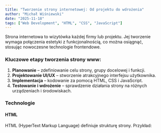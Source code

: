 ```yaml
---
title: "Tworzenie strony internetowej: Od projektu do wdrożenia"
author: "Michał Wiśniewski"
date: "2025-11-18"
tags: ["Web Development", "HTML", "CSS", "JavaScript"]
---
```


Strona internetowa to wizytówka każdej firmy lub projektu. Jej tworzenie wymaga połączenia estetyki z funkcjonalnością, co można osiągnąć, stosując nowoczesne technologie frontendowe.

### Kluczowe etapy tworzenia strony www:

1. **Planowanie** – zdefiniowanie celu strony, grupy docelowej i funkcji.
2. **Projektowanie UI/UX** – stworzenie atrakcyjnego interfejsu użytkownika.
3. **Implementacja** – kodowanie za pomocą HTML, CSS i JavaScript.
4. **Testowanie i wdrożenie** – sprawdzenie działania strony na różnych urządzeniach i środowiskach.

### Technologie

#### HTML

HTML (HyperText Markup Language) definiuje strukturę strony. Przykład: